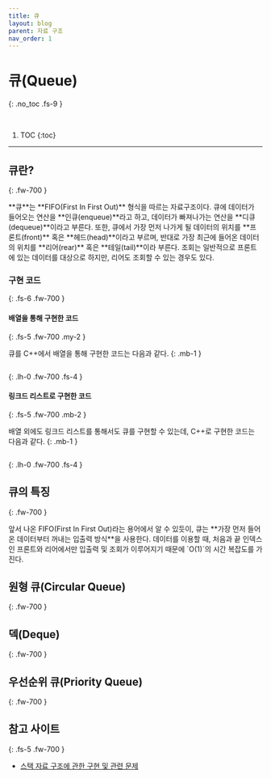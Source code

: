 ```yaml
---
title: 큐
layout: blog
parent: 자료 구조
nav_order: 1
---
```


# **큐(Queue)**
{: .no_toc .fs-9 }

<br/>

1. TOC
{:toc}

---

## 큐란?
{: .fw-700 }

<div class="code-example" markdown="1">
**큐**는 **FIFO(First In First Out)** 형식을 따르는 자료구조이다.
큐에 데이터가 들어오는 연산을 **인큐(enqueue)**라고 하고,
데이터가 빠져나가는 연산을 **디큐(dequeue)**이라고 부른다.
또한, 큐에서 가장 먼저 나가게 될 데이터의 위치를 **프론트(front)** 혹은 **헤드(head)**이라고 부르며,
반대로 가장 최근에 들어온 데이터의 위치를 **리어(rear)** 혹은 **테일(tail)**이라 부른다.
조회는 일반적으로 프론트에 있는 데이터를 대상으로 하지만, 리어도 조회할 수 있는 경우도 있다.

### 구현 코드
{: .fs-6 .fw-700 }

<div class="code-example" markdown="1">

#### 배열을 통해 구현한 코드
{: .fs-5 .fw-700 .my-2 }

큐를 C++에서 배열을 통해 구현한 코드는 다음과 같다.
{: .mb-1 }

```cpp

```
{: .lh-0 .fw-700 .fs-4 }

#### 링크드 리스트로 구현한 코드
{: .fs-5 .fw-700 .mb-2 }

배열 외에도 링크드 리스트를 통해서도 큐를 구현할 수 있는데,
C++로 구현한 코드는 다음과 같다.
{: .mb-1 }

```cpp

```
{: .lh-0 .fw-700 .fs-4 }
</div>
</div>

## 큐의 특징
{: .fw-700 }

<div class="code-example" markdown="1">
앞서 나온 FIFO(First In First Out)라는 용어에서 알 수 있듯이, 큐는 **가장 먼저 들어온 데이터부터 꺼내는 입출력 방식**을 사용한다.
데이터를 이용할 때, 처음과 끝 인덱스인 프론트와 리어에서만 입출력 및 조회가 이루어지기 때문에 `O(1)`의 시간 복잡도를 가진다.
</div>

## 원형 큐(Circular Queue)
{: .fw-700 }

<div class="code-example" markdown="1">

</div>

## 덱(Deque)
{: .fw-700 }

<div class="code-example" markdown="1">

</div>

## 우선순위 큐(Priority Queue)
{: .fw-700 }

<div class="code-example" markdown="1">

</div>

## 참고 사이트
{: .fs-5 .fw-700 }

* [스택 자료 구조에 관한 구현 및 관련 문제](https://www.geeksforgeeks.org/stack-data-structure/)